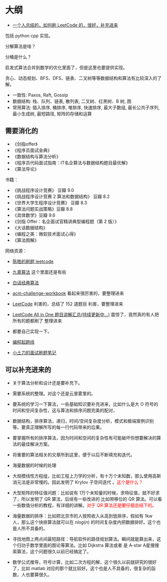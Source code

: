 # 大纲



- [一个人总结的，如何刷 LeetCode 的，很好，补充进来](https://zhuanlan.zhihu.com/c_1175971134624915456)






包括 python cpp 实现。

分解算法是啥？


分桶是什么？

启发式算法合并到数学的优化里面了，但是这里也要提供实现。


贪心、动态规划、BFS、DFS、链表、二叉树等等数据结构和算法有比较深入的了解。






- 一致性: Paxos, Raft, Gossip
- 数据结构: 栈、队列、链表, 散列表, 二叉树、红黑树、B 树, 图
- 常用算法: 插入排序, 桶排序, 堆排序, 快速排序, 最大子数组, 最长公共子序列, 最小生成树, 最短路径, 矩阵的存储和运算


## 需要消化的

- 《剑指offer》
- 《程序员面试金典》
- 《数据结构与算法分析》
- 《程序员代码面试指南：IT名企算法与数据结构题目最优解》
- 《算法导论》



书籍：

- 《挑战程序设计竞赛》 豆瓣 9.0
- 《挑战程序设计竞赛 2 算法和数据结构》 豆瓣 8.2
- 《世界大学生程序设计竞赛》 豆瓣 8.3
- 《算法问题实战策略》豆瓣 8.8
- 《具体数学》豆瓣 9.6
- 《剑指 Offer：名企面试官精讲典型编程题（第 2 版）》
- 《大话数据结构》
- 《编程之美：微软技术面试心得》
- 《算法图解》

网络资源：


- [陈皓的刷题 leetcode](https://github.com/haoel/leetcode)

- [九章算法](https://www.jiuzhang.com/) 这个里面还是有些
- [白话经典算法](https://blog.csdn.net/morewindows/article/details/17488865)
- [acm-challenge-workbook](https://github.com/yogykwan/acm-challenge-workbook)  看起来很厉害的，要整理进来
- [LeetCode](https://github.com/pezy/LeetCode) 利害的，总结了 152 道题目 利害，要整理进来
- [LeetCode All in One 题目讲解汇总(持续更新中...)](https://www.cnblogs.com/grandyang/p/4606334.html) 震惊了，竟然真的有人把所有的题都刷了 整理进来
- 都要自己实现一下。

- [编程起跑线](https://wdxtub.com/work/)
- [小土刀的面试刷题笔记](https://wdxtub.com/interview/index.html)


## 可以补充进来的


- 关于算法分析和设计还是要补充下。
- 需要系统的整理。对这个还是云里雾里的。
- 要系统的学习一下算法，一些基础知识要补充进来，比如什么是大 O 符号的时间和空间复杂性，这与算法和排序问题完美的配对，
- 数据结构，排序算法，递归，时间/空间复杂度分析，模式和极端案例识别等。要真正理解所写的每一行代码带来的后果。
- 要掌握所有的排序算法，因为时间和空间的复杂性有可能破坏你想要解决的算法的最佳解决方案。
- 将重要的算法相关的文章所到这里，便于以后不断填充和迭代。
- 海量数据的时候的处理



- 大规模线性方程组，比如工程上力学的分析，有十万个未知数，那么使用高斯消元法是非常慢的。因此发明了 Krylov 子空间迭代 。<span style="color:red;">这个是什么？</span>
- 大型矩阵的特征值问题：比如说有 1万个未知量的时候，求特征值，就不好求了，所以发明了 QR 算法，后续有一些改进的 比如带移位的 QR 算法。可以看一些数值分析的教程，有详细的讲解。<span style="color:red;">对于 QR 算法还是要仔细总结下的。</span>
- 海量数据的排序：比如把北京市的人按照收入从高到低排序，假如有 1kw 人，那么这个快排算法就可以在 $nlog(n)$ 的时间复杂度内把数据排好。这个也是人所不具备的。
- 寻找地图上两点间最短路径：导航软件的路径规划算法。瞬间就能算出来，这个归功于数学里面的图论等算法。比如 Dijkstra 算法或者 是 A-star A星搜搜索算法，这个问题很久以前已经搞定了。
- 数学公式推导，符号计算，比如二次方程的解，这个很久以前就研究的很好了，比如 matlab 对应的那个就比较好。这个也是人不具备的，很复杂的函数，人也要算很久。

